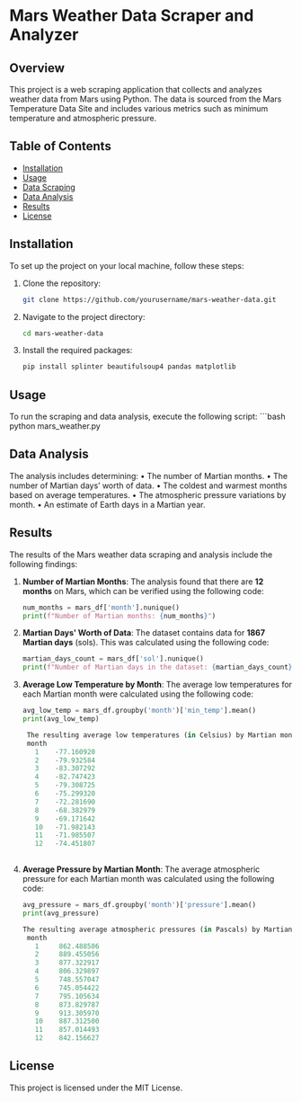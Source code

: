 # Mars Weather Data Scraper and Analyzer

## Overview

This project is a web scraping application that collects and analyzes weather data from Mars using Python. The data is sourced from the Mars Temperature Data Site and includes various metrics such as minimum temperature and atmospheric pressure.

## Table of Contents

- [Installation](#installation)
- [Usage](#usage)
- [Data Scraping](#data-scraping)
- [Data Analysis](#data-analysis)
- [Results](#results)
- [License](#license)

## Installation
To set up the project on your local machine, follow these steps:

1. Clone the repository:
   ```bash
   git clone https://github.com/yourusername/mars-weather-data.git
2.	Navigate to the project directory:
    ```bash
    cd mars-weather-data
3.	Install the required packages:
    ```bash
    pip install splinter beautifulsoup4 pandas matplotlib

  ## Usage
  To run the scraping and data analysis, execute the following script:
    ```bash
    python mars_weather.py

  ## Data Analysis 
  The analysis includes determining:
  	•	The number of Martian months.
  	•	The number of Martian days’ worth of data.
  	•	The coldest and warmest months based on average temperatures.
  	•	The atmospheric pressure variations by month.
  	•	An estimate of Earth days in a Martian year.

## Results
The results of the Mars weather data scraping and analysis include the following findings:

1. **Number of Martian Months**: 
   The analysis found that there are **12 months** on Mars, which can be verified using the following code:
   ```python
   num_months = mars_df['month'].nunique()
   print(f"Number of Martian months: {num_months}")

2. **Martian Days' Worth of Data**: 
   The dataset contains data for **1867 Martian days** (sols). This was calculated using the following code:
   ```python
   martian_days_count = mars_df['sol'].nunique()
   print(f"Number of Martian days in the dataset: {martian_days_count}")

3. **Average Low Temperature by Month**: 
   The average low temperatures for each Martian month were calculated using the following code:
   ```python
   avg_low_temp = mars_df.groupby('month')['min_temp'].mean()
   print(avg_low_temp)

    The resulting average low temperatures (in Celsius) by Martian month are as follows:
    month
      1    -77.160920
      2    -79.932584
      3    -83.307292
      4    -82.747423
      5    -79.308725
      6    -75.299320
      7    -72.281690
      8    -68.382979
      9    -69.171642
      10   -71.982143
      11   -71.985507
      12   -74.451807
  
4. **Average Pressure by Martian Month**: 
   The average atmospheric pressure for each Martian month was calculated using the following code:
   ```python
   avg_pressure = mars_df.groupby('month')['pressure'].mean()
   print(avg_pressure)

   The resulting average atmospheric pressures (in Pascals) by Martian month are as follows:
    month
      1     862.488506
      2     889.455056
      3     877.322917
      4     806.329897
      5     748.557047
      6     745.054422
      7     795.105634
      8     873.829787
      9     913.305970
      10    887.312500
      11    857.014493
      12    842.156627

   
## License 
This project is licensed under the MIT License.
